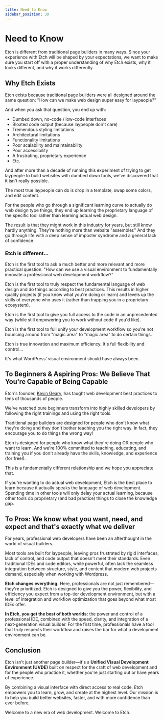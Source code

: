 ```yaml
---
title: Need to Know
sidebar_position: 30
---
```


# Need to Know

Etch is different from traditional page builders in many ways. Since your experience with Etch will be shaped by your expectations, we want to make sure you start off with a proper understanding of why Etch exists, why it looks different, and why it works differently.

## Why Etch Exists

Etch exists because traditional page builders were all designed around the same question: "How can we make web design super easy for laypeople?"

And when you ask that question, you end up with:

- Dumbed down, no-code / low-code interfaces
- Bloated code output (because laypeople don't care)
- Tremendous styling limitations
- Architectural limitations
- Functionality limitations
- Poor scalability and maintainability
- Poor accessibility
- A frustrating, proprietary experience
- Etc.

And after more than a decade of running this experiment of trying to get laypeople to build websites with dumbed down tools, we've discovered that it isn't really possible.

The most true laypeople can do is drop in a template, swap some colors, and edit content.

For the people who go through a significant learning curve to actually do web design type things, they end up learning the proprietary language of the specific tool rather than learning actual web design.

The result is that they might work in this industry for years, but still know hardly anything. They're nothing more than website "assembler." And they go through life with a deep sense of imposter syndrome and a general lack of confidence.

### Etch is different...

Etch is the first tool to ask a much better and more relevant and more practical question: "How can we use a visual environment to fundamentally innovate a professional web development workflow?"

Etch is the first tool to truly respect the fundamental language of web design and do things according to best practices. This results in higher quality projects (if you know what you're doing or learn) and levels up the skills of everyone who uses it (rather than trapping you in a proprietary ecosystem).

Etch is the first tool to give you full access to the code in an unprecedented way (while still empowering you to work without code if you'd like).

Etch is the first tool to full unify your development workflow so you're not bouncing around from "magic area" to "magic area" to do certain things.

Etch is true innovation and maximum efficiency. It's full flexibility and control...

It's what WordPress' visual environment should have always been.

## To Beginners & Aspiring Pros: We Believe That You're Capable of Being Capable

Etch's founder, [Kevin Geary](https://geary.co), has taught web development best practices to tens of thousands of people.

We've watched pure beginners transform into highly skilled developers by following the right trainings and using the right tools.

Traditional page builders are designed for people who don't know what they're doing and they don't bother teaching you the right way. In fact, they encourage you to do things the wrong way!

Etch is designed for people who know what they're doing OR people who want to learn. And we're 100% committed to teaching, educating, and training you if you don't already have the skills, knowledge, and experience (for free!).

This is a fundamentally different relationship and we hope you appreciate that.

If you're wanting to do actual web development, Etch is the best place to learn because it actually speaks the language of web development. Spending time in other tools will only delay your actual learning, because other tools do proprietary (and bad practice) things to close the knowledge gap.

## To Pros: We know what you want, need, and expect and that's exactly what we deliver

For years, professional web developers have been an afterthought in the world of visual builders. 

Most tools are built for laypeople, leaving pros frustrated by rigid interfaces, lack of control, and code output that doesn't meet their standards. Even traditional IDEs and code editors, while powerful, often lack the seamless integration between structure, style, and content that modern web projects demand, especially when working with Wordpress.

**Etch changes everything.** Here, professionals are not just remembered—they're prioritized. Etch is designed to give you the power, flexibility, and efficiency you expect from a top-tier development environment, but with a level of integration and workflow optimization that goes beyond what most IDEs offer.

**In Etch, you get the best of both worlds:** the power and control of a professional IDE, combined with the speed, clarity, and integration of a next-generation visual builder. For the first time, professionals have a tool that truly respects their workflow and raises the bar for what a development environment can be.

## Conclusion

Etch isn't just another page builder—it's a **Unified Visual Development Environment (UVDE)** built on respect for the craft of web development and for the people who practice it, whether you're just starting out or have years of experience. 

By combining a visual interface with direct access to real code, Etch empowers you to learn, grow, and create at the highest level. Our mission is to help you build better websites, faster, and with more confidence than ever before.

Welcome to a new era of web development. Welcome to Etch.
